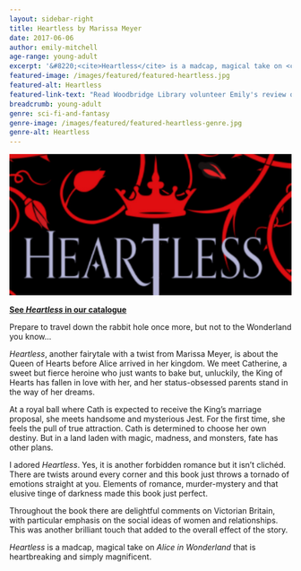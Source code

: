 ```yaml
---
layout: sidebar-right
title: Heartless by Marissa Meyer
date: 2017-06-06
author: emily-mitchell
age-range: young-adult
excerpt: '&#8220;<cite>Heartless</cite> is a madcap, magical take on <cite>Alice in Wonderland</cite> that is heartbreaking and simply magnificent.&#8221;'
featured-image: /images/featured/featured-heartless.jpg
featured-alt: Heartless
featured-link-text: "Read Woodbridge Library volunteer Emily's review of <cite>Heartless</cite>, by Marissa Meyer."
breadcrumb: young-adult
genre: sci-fi-and-fantasy
genre-image: /images/featured/featured-heartless-genre.jpg
genre-alt: Heartless
---
```


![Heartless](/images/featured/featured-heartless.jpg)

**[See <cite>Heartless</cite> in our catalogue](https://suffolk.spydus.co.uk/cgi-bin/spydus.exe/ENQ/OPAC/BIBENQ?BRN=2100261)**

Prepare to travel down the rabbit hole once more, but not to the Wonderland you know...

<cite>Heartless</cite>, another fairytale with a twist from Marissa Meyer, is about the Queen of Hearts before Alice arrived in her kingdom. We meet Catherine, a sweet but fierce heroine who just wants to bake but, unluckily, the King of Hearts has fallen in love with her, and her status-obsessed parents stand in the way of her dreams.

At a royal ball where Cath is expected to receive the King’s marriage proposal, she meets handsome and mysterious Jest. For the first time, she feels the pull of true attraction. Cath is determined to choose her own destiny. But in a land laden with magic, madness, and monsters, fate has other plans.

I adored <cite>Heartless</cite>. Yes, it is another forbidden romance but it isn’t clichéd. There are twists around every corner and this book just throws a tornado of emotions straight at you. Elements of romance, murder-mystery and that elusive tinge of darkness made this book just perfect.

Throughout the book there are delightful comments on Victorian Britain, with particular emphasis on the social ideas of women and relationships. This was another brilliant touch that added to the overall effect of the story.

<cite>Heartless</cite> is a madcap, magical take on <cite>Alice in Wonderland</cite> that is heartbreaking and simply magnificent.
